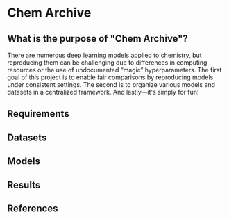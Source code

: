 # Chem Archive
## What is the purpose of "Chem Archive"?
There are numerous deep learning models applied to chemistry, but reproducing them can be challenging due to differences in computing resources or the use of undocumented “magic” hyperparameters. The first goal of this project is to enable fair comparisons by reproducing models under consistent settings. The second is to organize various models and datasets in a centralized framework. And lastly—it's simply for fun!

## Requirements

## Datasets

## Models

## Results

## References
